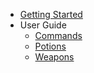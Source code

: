 - [Getting Started](quickstart.md)
- User Guide
    - [Commands](commands.md)
    - [Potions](potions.md)
    - [Weapons](weapons.md)
